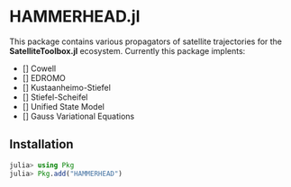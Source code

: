 HAMMERHEAD.jl
================================

This package contains various propagators of satellite trajectories for the **SatelliteToolbox.jl** ecosystem. Currently this package implents:
- [] Cowell
- [] EDROMO
- [] Kustaanheimo-Stiefel
- [] Stiefel-Scheifel
- [] Unified State Model
- [] Gauss Variational Equations

## Installation

```julia
julia> using Pkg
julia> Pkg.add("HAMMERHEAD")
```
